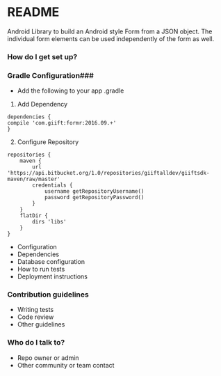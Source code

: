# README #

Android Library to build an Android style Form from a JSON object.
The individual form elements can be used independently of the form as well.

### How do I get set up? ###

###  Gradle Configuration### 
* Add the following to your app .gradle 

1. Add Dependency 
 
```
dependencies {
compile 'com.giift:formr:2016.09.+'
}
```

2.  Configure Repository
```
repositories {
    maven {
        url 'https://api.bitbucket.org/1.0/repositories/giiftalldev/giiftsdk-maven/raw/master'
        credentials {
            username getRepositoryUsername()
            password getRepositoryPassword()
        }
    }
    flatDir {
        dirs 'libs'
    }
}

```






* Configuration
* Dependencies
* Database configuration
* How to run tests
* Deployment instructions

### Contribution guidelines ###

* Writing tests
* Code review
* Other guidelines

### Who do I talk to? ###

* Repo owner or admin
* Other community or team contact